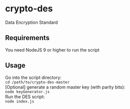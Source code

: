 # crypto-des
Data Encryption Standard

## Requirements
You need NodeJS 9 or higher to run the script

## Usage
Go into the script directory:  
`cd /path/to/crypto-des-master`  
[Optional] generate a random master key (with parity bits):  
`node keyGenerator.js`  
Run the DES script:  
`node index.js`

